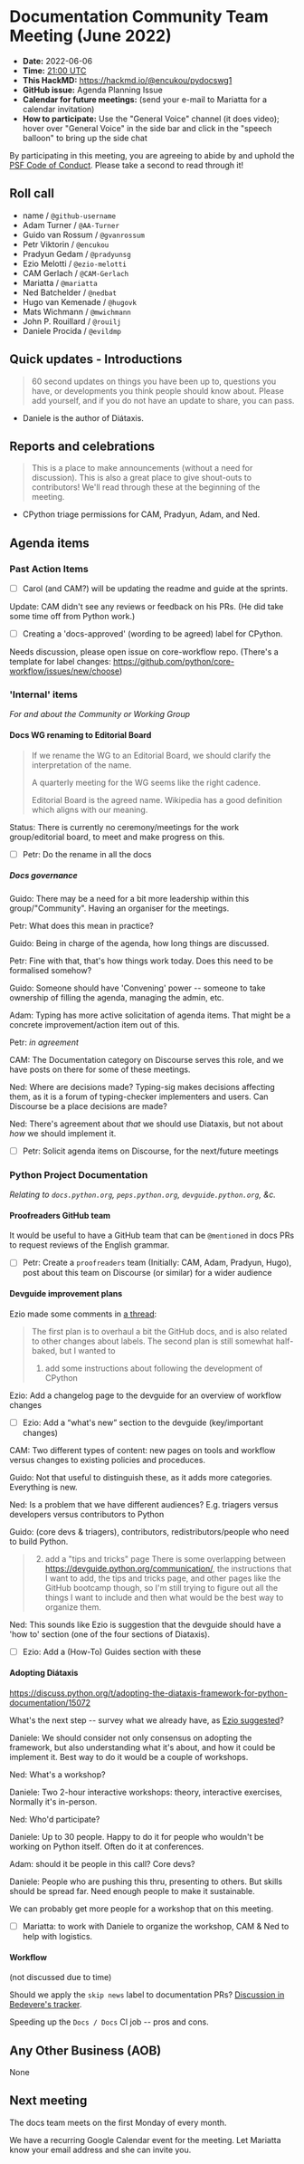 # Documentation Community Team Meeting (June 2022)

- **Date:** 2022-06-06
- **Time:** [21:00 UTC](https://arewemeetingyet.com/UTC/2022-04-04/21:00/Docs%20Meeting)
- **This HackMD:** https://hackmd.io/@encukou/pydocswg1
- **GitHub issue:** Agenda Planning Issue
- **Calendar for future meetings:** (send your e-mail to Mariatta for a calendar invitation)
- **How to participate:** Use the "General Voice" channel (it does video); hover over "General Voice" in the side bar and click in the "speech balloon" to bring up the side chat

By participating in this meeting, you are agreeing to abide by and uphold the [PSF Code of Conduct](https://www.python.org/psf/codeofconduct/).
Please take a second to read through it!

## Roll call

- name / `@github-username`
- Adam Turner / `@AA-Turner`
- Guido van Rossum / `@gvanrossum`
- Petr Viktorin / `@encukou`
- Pradyun Gedam / `@pradyunsg`
- Ezio Melotti / `@ezio-melotti`
- CAM Gerlach / `@CAM-Gerlach`
- Mariatta / `@mariatta`
- Ned Batchelder / `@nedbat`
- Hugo van Kemenade / `@hugovk`
- Mats Wichmann / `@mwichmann`
- John P. Rouillard / `@rouilj`
- Daniele Procida / `@evildmp`

## Quick updates - Introductions

> 60 second updates on things you have been up to, questions you have, or developments you think people should know about. Please add yourself, and if you do not have an update to share, you can pass.

- Daniele is the author of Diátaxis.

## Reports and celebrations

> This is a place to make announcements (without a need for discussion). This is also a great place to give shout-outs to contributors! We'll read through these at the beginning of the meeting.

- CPython triage permissions for CAM, Pradyun, Adam, and Ned.


## Agenda items

### Past Action Items

- [ ] Carol (and CAM?) will be updating the readme and guide at the sprints.

Update: CAM didn't see any reviews or feedback on his PRs. (He did take some time off from Python work.)

- [ ] Creating a 'docs-approved' (wording to be agreed) label for CPython.

Needs discussion, please open issue on core-workflow repo.
(There's a template for label changes: https://github.com/python/core-workflow/issues/new/choose)


### 'Internal' items

*For and about the Community or Working Group*

#### Docs WG renaming to Editorial Board

> If we rename the WG to an Editorial Board, we should clarify the interpretation of the name.
>
> A quarterly meeting for the WG seems like the right cadence.
> 
> Editorial Board is the agreed name. Wikipedia has a good definition which aligns with our meaning.

Status: There is currently no ceremony/meetings for the work group/editorial board, to meet and make progress on this.

- [ ] Petr: Do the rename in all the docs

##### Docs governance

Guido: There may be a need for a bit more leadership within this group/"Community". Having an organiser for the meetings.

Petr: What does this mean in practice?

Guido: Being in charge of the agenda, how long things are discussed.

Petr: Fine with that, that's how things work today. Does this need to be formalised somehow?

Guido: Someone should have 'Convening' power -- someone to take ownership of filling the agenda, managing the admin, etc.

Adam: Typing has more active solicitation of agenda items. That might be a concrete improvement/action item out of this.

Petr: *in agreement*

CAM: The Documentation category on Discourse serves this role, and we have posts on there for some of these meetings.

Ned: Where are decisions made? Typing-sig makes decisions affecting them, as it is a forum of typing-checker implementers and users. Can Discourse be a place decisions are made?

Ned: There's agreement about *that* we should use Diataxis, but not about *how* we should implement it.

- [ ] Petr: Solicit agenda items on Discourse, for the next/future meetings

### Python Project Documentation

*Relating to `docs.python.org`, `peps.python.org`, `devguide.python.org`, &c.*

#### Proofreaders GitHub team

It would be useful to have a GitHub team that can be `@mentioned` in docs PRs to request reviews of the English grammar.

- [ ] Petr: Create a `proofreaders` team (Initially: CAM, Adam, Pradyun, Hugo), post about this team on Discourse (or similar) for a wider audience

#### Devguide improvement plans

Ezio made some comments in [a thread](https://discord.com/channels/935215565872693329/980818577559007242):

> The first plan is to overhaul a bit the GitHub docs, and is also related to other changes about labels.
The second plan is still somewhat half-baked, but I wanted to
> 1. add some instructions about following the development of CPython

Ezio: Add a changelog page to the devguide for an overview of workflow changes

- [ ] Ezio: Add a “what's new” section to the devguide (key/important changes)

CAM: Two different types of content: new pages on tools and workflow versus changes to existing policies and proceduces.

Guido: Not that useful to distinguish these, as it adds more categories. Everything is new.

Ned: Is a problem that we have different audiences? E.g. triagers versus developers versus contributors to Python

Guido: (core devs & triagers), contributors, redistributors/people who need to build Python.

> 2. add a "tips and tricks" page
> There is some overlapping between https://devguide.python.org/communication/, the instructions that I want to add, the tips and tricks page, and other pages like the GitHub bootcamp though, so I'm still trying to figure out all the things I want to include and then what would be the best way to organize them.

Ned: This sounds like Ezio is suggestion that the devguide should have a 'how to' section (one of the four sections of Diataxis).

- [ ] Ezio: Add a (How-To) Guides section with these

#### Adopting Diátaxis

https://discuss.python.org/t/adopting-the-diataxis-framework-for-python-documentation/15072

What's the next step -- survey what we already have, as [Ezio suggested](https://discuss.python.org/t/adopting-the-diataxis-framework-for-python-documentation/15072/37)?

Daniele: We should consider not only consensus on adopting the framework, but also understanding what it's about, and how it could be implement it. Best way to do it would be a couple of workshops.

Ned: What's a workshop?

Daniele: Two 2-hour interactive workshops: theory, interactive exercises, 
Normally it's in-person.

Ned: Who'd participate?

Daniele: Up to 30 people. Happy to do it for people who wouldn't be working on Python itself. Often do it at conferences.

Adam: should it be people in this call? Core devs?

Daniele: People who are pushing this thru, presenting to others. But skills should be spread far. Need enough people to make it sustainable.

We can probably get more people for a workshop that on this meeting.

- [ ] Mariatta: to work with Daniele to organize the workshop, CAM & Ned to help with logistics.

#### Workflow

(not discussed due to time)

Should we apply the `skip news` label to documentation PRs? [Discussion in Bedevere's tracker](https://github.com/python/bedevere/issues/457).

Speeding up the `Docs / Docs` CI job -- pros and cons.

## Any Other Business (AOB)

None

## Next meeting

The docs team meets on the first Monday of every month.

We have a recurring Google Calendar event for the meeting.
Let Mariatta know your email address and she can invite you.
